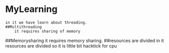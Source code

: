 # MyLearning
    in it we have learn about threading.
    ##Multithreading
        it requires sharing of memory 
##Memorysharing
    it requires memory sharing.
##resources are divided
    in it resources are divided so it is little bit hacktick for cpu
  

